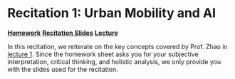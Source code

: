 # Recitation 1: Urban Mobility and AI

[**Homework**](../../homeworks/homework_1.pdf)
[**Recitation Slides**](./recitation_1_slides.pdf)
[**Lecture**](../../lectures/lecture_1.md)

In this recitation, we reiterate on the key concepts covered by Prof. Zhao in [lecture 1](../../lectures/lecture_1.md). Since the homework sheet asks you for your subjective interpretation, critical thinking, and holistic analysis, we only provide you with the slides used for the recitation.